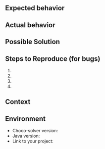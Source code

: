 <!--
Please consider the following before submitting an issue:

- Issues are reserved for BUG reports and FEATURE requests, DO NOT create issues for questions or support requests. Use Google group (https://groups.google.com/forum/#!forum/choco-solver) or Gitter chat (https://gitter.im/chocoteam/choco-solver?utm_source=share-link&utm_medium=link&utm_campaign=share-link) for such purpose.
- Bug reports MUST be submitted with a Minimal Working Example n interactive example (https://stackoverflow.com/help/mcve).

Provide a general summary of the issue in the Title above prefixed by [BUG] or [FEATURE].
-->

## Expected behavior
<!--- If you're describing a bug, tell us what should happen -->
<!--- If you're suggesting a change/improvement, tell us how it should work -->

## Actual behavior
<!--- If describing a bug, tell us what happens instead of the expected behavior -->
<!--- If suggesting a change/improvement, explain the difference from current behavior -->

## Possible Solution
<!--- Not obligatory, but suggest a fix/reason for the bug, -->
<!--- or ideas how to implement the addition or change -->

## Steps to Reproduce (for bugs)
<!--- Provide a link to a live example, or an unambiguous set of steps to -->
<!--- reproduce this bug. Include code to reproduce, if relevant -->
<!--- when adding code, consider syntax highlighting (https://github.com/adam-p/markdown-here/wiki/Markdown-Cheatsheet#code)-->
1.
2.
3.
4.

## Context
<!--- How has this issue affected you? What are you trying to accomplish? -->
<!--- Providing context helps us come up with a solution that is most useful in the real world -->

## Environment
<!--- Include as many relevant details about the environment you experienced the bug in -->
* Choco-solver version:
* Java version:
* Link to your project:
